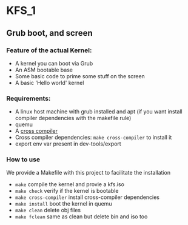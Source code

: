 # KFS_1

## Grub boot, and screen

### Feature of the actual Kernel:

- A kernel you can boot via Grub
- An ASM bootable base
- Some basic code to prime some stuff on the screen
- A basic 'Hello world' kernel

### Requirements:

- A linux host machine with grub installed and apt (if you want install compiler dependencies with the makefile rule)
- quemu
- A [cross compiler](https://wiki.osdev.org/GCC_Cross-Compiler)
- Cross compiler dependencies: ``make cross-compiler`` to install it
- export env var present in dev-tools/export

### How to use

We provide a Makefile with this project to facilitate the installation

- ``make`` compile the kernel and provie a kfs.iso
- ``make check`` verify if the kernel is bootable
- ``make cross-compiler`` install cross-compiler dependencies
- ``make install`` boot the kernel in quemu
- ``make clean`` delete obj files
- ``make fclean`` same as clean but delete bin and iso too
